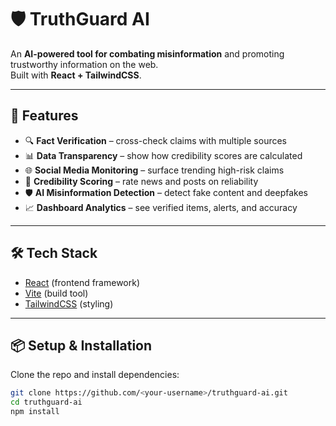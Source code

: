 # 🛡️ TruthGuard AI

An **AI-powered tool for combating misinformation** and promoting trustworthy information on the web.  
Built with **React + TailwindCSS**.

---

## 🚀 Features
- 🔍 **Fact Verification** – cross-check claims with multiple sources  
- 📊 **Data Transparency** – show how credibility scores are calculated  
- 🌐 **Social Media Monitoring** – surface trending high-risk claims  
- 📰 **Credibility Scoring** – rate news and posts on reliability  
- 🛡️ **AI Misinformation Detection** – detect fake content and deepfakes  
- 📈 **Dashboard Analytics** – see verified items, alerts, and accuracy  

---

## 🛠️ Tech Stack
- [React](https://react.dev/) (frontend framework)  
- [Vite](https://vitejs.dev/) (build tool)  
- [TailwindCSS](https://tailwindcss.com/) (styling)  

---

## 📦 Setup & Installation
Clone the repo and install dependencies:

```bash
git clone https://github.com/<your-username>/truthguard-ai.git
cd truthguard-ai
npm install
